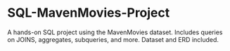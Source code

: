 # SQL-MavenMovies-Project
A hands-on SQL project using the MavenMovies dataset. Includes queries on JOINS, aggregates, subqueries, and more. Dataset and ERD included.
